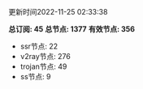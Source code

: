 更新时间2022-11-25 02:33:38

**总订阅: 45**
**总节点: 1377**
**有效节点: 356**
- ssr节点: 22
- v2ray节点: 276
- trojan节点: 49
- ss节点: 9
